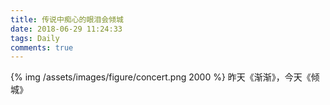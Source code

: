 ```yaml
---
title: 传说中痴心的眼泪会倾城
date: 2018-06-29 11:24:33
tags: Daily
comments: true
---
```

{% img /assets/images/figure/concert.png 2000 %}
昨天《渐渐》，今天《倾城》
